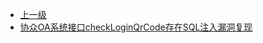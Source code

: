 * [上一级](docs/wy876_poc/)
* [协众OA系统接口checkLoginQrCode存在SQL注入漏洞复现](docs/wy876_poc/%E5%8D%8F%E4%BC%97OA/%E5%8D%8F%E4%BC%97OA%E7%B3%BB%E7%BB%9F%E6%8E%A5%E5%8F%A3checkLoginQrCode%E5%AD%98%E5%9C%A8SQL%E6%B3%A8%E5%85%A5%E6%BC%8F%E6%B4%9E%E5%A4%8D%E7%8E%B0.md)
